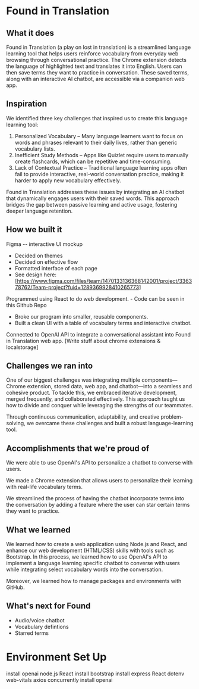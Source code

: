 # <bold> Found in Translation </bold>

## What it does

Found in Translation (a play on lost in translation) is a streamlined language learning tool that helps users reinforce vocabulary from everyday web browsing through conversational practice. The Chrome extension detects the language of highlighted text and translates it into English. Users can then save terms they want to practice in conversation. These saved terms, along with an interactive AI chatbot, are accessible via a companion web app.

## Inspiration

We identified three key challenges that inspired us to create this language learning tool:

1. Personalized Vocabulary – Many language learners want to focus on words and phrases relevant to their daily lives, rather than generic vocabulary lists.
2. Inefficient Study Methods – Apps like Quizlet require users to manually create flashcards, which can be repetitive and time-consuming.
3. Lack of Contextual Practice – Traditional language learning apps often fail to provide interactive, real-world conversation practice, making it harder to apply new vocabulary effectively.

Found in Translation addresses these issues by integrating an AI chatbot that dynamically engages users with their saved words. This approach bridges the gap between passive learning and active usage, fostering deeper language retention.

## How we built it

Figma -- interactive UI mockup
- Decided on themes
- Decided on effective flow
- Formatted interface of each page
- See design here: [https://www.figma.com/files/team/1470133136368142001/project/336378762/Team-project?fuid=1289369928410265773]

Programmed using React to do web development. - Code can be seen in this Github Repo
- Broke our program into smaller, reusable components.
- Built a clean UI with a table of vocabulary terms and interactive chatbot.

Connected to OpenAI API to integrate a conversational assistant into Found in Translation web app.
[Write stuff about chrome extensions & localstorage]

## Challenges we ran into

One of our biggest challenges was integrating multiple components—Chrome extension, stored data, web app, and chatbot—into a seamless and cohesive product. To tackle this, we embraced iterative development, merged frequently, and collaborated effectively. This approach taught us how to divide and conquer while leveraging the strengths of our teammates.

Through continuous communication, adaptability, and creative problem-solving, we overcame these challenges and built a robust language-learning tool.

## Accomplishments that we're proud of

We were able to use OpenAI's API to personalize a chatbot to converse with users.

We made a Chrome extension that allows users to personalize their learning with real-life vocabulary terms.

We streamlined the process of having the chatbot incorporate terms into the conversation by adding a feature where the user can star certain terms they want to practice.


## What we learned
We learned how to create a web application using Node.js and React, and enhance our web development (HTML/CSS) skills with tools such as Bootstrap. In this process, we learned how to use OpenAI's API to implement a language learning specific chatbot to converse with users while integrating select vocabulary words into the conversation.

Moreover, we learned how to manage packages and environments with GitHub.

## What's next for Found 
- Audio/voice chatbot
- Vocabulary defintions
- Starred terms

# <bold>Environment Set Up</bold>
install openai
node.js
React
install bootstrap
install express
React
dotenv
web-vitals
axios
concurrently
install openai

